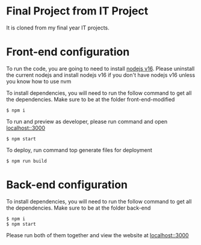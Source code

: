 # Final Project from IT Project
It is cloned from my final year IT projects.

# Front-end configuration
To run the code, you are going to need to install [nodejs v16](https://nodejs.org/en/blog/release/v16.16.0). 
Please uninstall the current nodejs and install nodejs v16 if you don't have nodejs v16 unless you know how to use nvm

To install dependencies, you will need to run the follow command to get all the dependencies. Make sure to be at the folder front-end-modified
```shell
$ npm i
```
To run and preview as developer, please run command and open [localhost::3000](https://localhost:3000/)
```shell
$ npm start
```

To deploy, run command top generate files for deployment
```shell
$ npm run build
```
# Back-end configuration
To install dependencies, you will need to run the follow command to get all the dependencies. Make sure to be at the folder back-end
```shell
$ npm i
$ npm start
```

Please run both of them together and view the website at [localhost::3000](https://localhost:3000/)
